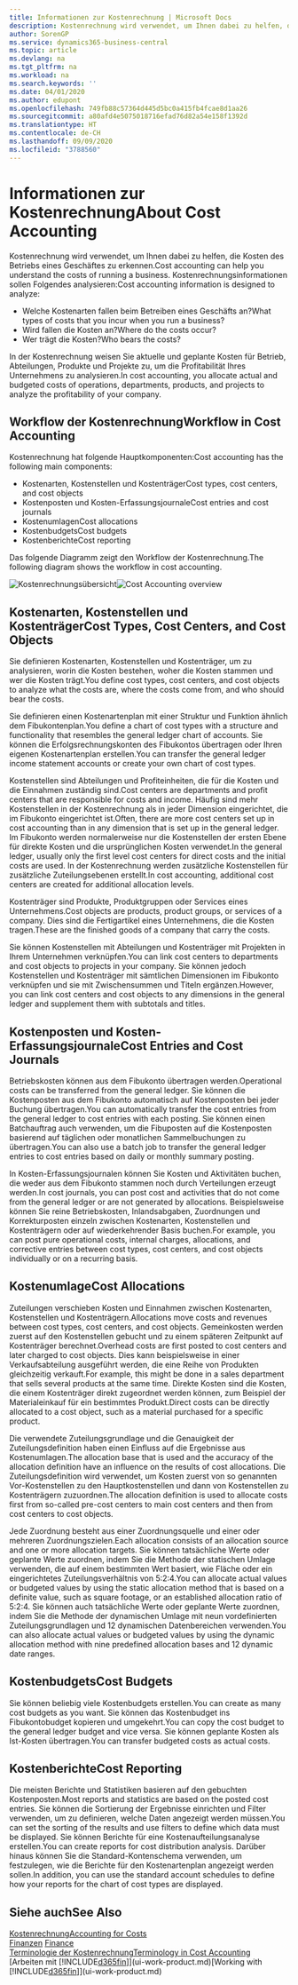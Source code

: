 ```yaml
---
title: Informationen zur Kostenrechnung | Microsoft Docs
description: Kostenrechnung wird verwendet, um Ihnen dabei zu helfen, die Kosten des Betriebs eines Geschäftes zu erkennen.
author: SorenGP
ms.service: dynamics365-business-central
ms.topic: article
ms.devlang: na
ms.tgt_pltfrm: na
ms.workload: na
ms.search.keywords: ''
ms.date: 04/01/2020
ms.author: edupont
ms.openlocfilehash: 749fb88c57364d445d5bc0a415fb4fcae8d1aa26
ms.sourcegitcommit: a80afd4e5075018716efad76d82a54e158f1392d
ms.translationtype: HT
ms.contentlocale: de-CH
ms.lasthandoff: 09/09/2020
ms.locfileid: "3788560"
---
```

# <a name="about-cost-accounting"></a><span data-ttu-id="763d9-103">Informationen zur Kostenrechnung</span><span class="sxs-lookup"><span data-stu-id="763d9-103">About Cost Accounting</span></span>
<span data-ttu-id="763d9-104">Kostenrechnung wird verwendet, um Ihnen dabei zu helfen, die Kosten des Betriebs eines Geschäftes zu erkennen.</span><span class="sxs-lookup"><span data-stu-id="763d9-104">Cost accounting can help you understand the costs of running a business.</span></span> <span data-ttu-id="763d9-105">Kostenrechnungsinformationen sollen Folgendes analysieren:</span><span class="sxs-lookup"><span data-stu-id="763d9-105">Cost accounting information is designed to analyze:</span></span>  

-   <span data-ttu-id="763d9-106">Welche Kostenarten fallen beim Betreiben eines Geschäfts an?</span><span class="sxs-lookup"><span data-stu-id="763d9-106">What types of costs that you incur when you run a business?</span></span>  
-   <span data-ttu-id="763d9-107">Wird fallen die Kosten an?</span><span class="sxs-lookup"><span data-stu-id="763d9-107">Where do the costs occur?</span></span>  
-   <span data-ttu-id="763d9-108">Wer trägt die Kosten?</span><span class="sxs-lookup"><span data-stu-id="763d9-108">Who bears the costs?</span></span>  

<span data-ttu-id="763d9-109">In der Kostenrechnung weisen Sie aktuelle und geplante Kosten für Betrieb, Abteilungen, Produkte und Projekte zu, um die Profitabilität Ihres Unternehmens zu analysieren.</span><span class="sxs-lookup"><span data-stu-id="763d9-109">In cost accounting, you allocate actual and budgeted costs of operations, departments, products, and projects to analyze the profitability of your company.</span></span>  

## <a name="workflow-in-cost-accounting"></a><span data-ttu-id="763d9-110">Workflow der Kostenrechnung</span><span class="sxs-lookup"><span data-stu-id="763d9-110">Workflow in Cost Accounting</span></span>  
<span data-ttu-id="763d9-111">Kostenrechnung hat folgende Hauptkomponenten:</span><span class="sxs-lookup"><span data-stu-id="763d9-111">Cost accounting has the following main components:</span></span>  

-   <span data-ttu-id="763d9-112">Kostenarten, Kostenstellen und Kostenträger</span><span class="sxs-lookup"><span data-stu-id="763d9-112">Cost types, cost centers, and cost objects</span></span>  
-   <span data-ttu-id="763d9-113">Kostenposten und Kosten-Erfassungsjournale</span><span class="sxs-lookup"><span data-stu-id="763d9-113">Cost entries and cost journals</span></span>  
-   <span data-ttu-id="763d9-114">Kostenumlagen</span><span class="sxs-lookup"><span data-stu-id="763d9-114">Cost allocations</span></span>  
-   <span data-ttu-id="763d9-115">Kostenbudgets</span><span class="sxs-lookup"><span data-stu-id="763d9-115">Cost budgets</span></span>
-   <span data-ttu-id="763d9-116">Kostenberichte</span><span class="sxs-lookup"><span data-stu-id="763d9-116">Cost reporting</span></span>  

<span data-ttu-id="763d9-117">Das folgende Diagramm zeigt den Workflow der Kostenrechnung.</span><span class="sxs-lookup"><span data-stu-id="763d9-117">The following diagram shows the workflow in cost accounting.</span></span>  

<span data-ttu-id="763d9-118">![Kostenrechnungsübersicht](media/costaccountingoverview.png "CostAccountingOverview")</span><span class="sxs-lookup"><span data-stu-id="763d9-118">![Cost Accounting overview](media/costaccountingoverview.png "CostAccountingOverview")</span></span>  

## <a name="cost-types-cost-centers-and-cost-objects"></a><span data-ttu-id="763d9-119">Kostenarten, Kostenstellen und Kostenträger</span><span class="sxs-lookup"><span data-stu-id="763d9-119">Cost Types, Cost Centers, and Cost Objects</span></span>  
<span data-ttu-id="763d9-120">Sie definieren Kostenarten, Kostenstellen und Kostenträger, um zu analysieren, worin die Kosten bestehen, woher die Kosten stammen und wer die Kosten trägt.</span><span class="sxs-lookup"><span data-stu-id="763d9-120">You define cost types, cost centers, and cost objects to analyze what the costs are, where the costs come from, and who should bear the costs.</span></span>  

<span data-ttu-id="763d9-121">Sie definieren einen Kostenartenplan mit einer Struktur und Funktion ähnlich dem Fibukontenplan.</span><span class="sxs-lookup"><span data-stu-id="763d9-121">You define a chart of cost types with a structure and functionality that resembles the general ledger chart of accounts.</span></span> <span data-ttu-id="763d9-122">Sie können die Erfolgsrechnungskonten des Fibukontos übertragen oder Ihren eigenen Kostenartenplan erstellen.</span><span class="sxs-lookup"><span data-stu-id="763d9-122">You can transfer the general ledger income statement accounts or create your own chart of cost types.</span></span>  

<span data-ttu-id="763d9-123">Kostenstellen sind Abteilungen und Profiteinheiten, die für die Kosten und die Einnahmen zuständig sind.</span><span class="sxs-lookup"><span data-stu-id="763d9-123">Cost centers are departments and profit centers that are responsible for costs and income.</span></span> <span data-ttu-id="763d9-124">Häufig sind mehr Kostenstellen in der Kostenrechnung als in jeder Dimension eingerichtet, die im Fibukonto eingerichtet ist.</span><span class="sxs-lookup"><span data-stu-id="763d9-124">Often, there are more cost centers set up in cost accounting than in any dimension that is set up in the general ledger.</span></span> <span data-ttu-id="763d9-125">Im Fibukonto werden normalerweise nur die Kostenstellen der ersten Ebene für direkte Kosten und die ursprünglichen Kosten verwendet.</span><span class="sxs-lookup"><span data-stu-id="763d9-125">In the general ledger, usually only the first level cost centers for direct costs and the initial costs are used.</span></span> <span data-ttu-id="763d9-126">In der Kostenrechnung werden zusätzliche Kostenstellen für zusätzliche Zuteilungsebenen erstellt.</span><span class="sxs-lookup"><span data-stu-id="763d9-126">In cost accounting, additional cost centers are created for additional allocation levels.</span></span>  

<span data-ttu-id="763d9-127">Kostenträger sind Produkte, Produktgruppen oder Services eines Unternehmens.</span><span class="sxs-lookup"><span data-stu-id="763d9-127">Cost objects are products, product groups, or services of a company.</span></span> <span data-ttu-id="763d9-128">Dies sind die Fertigartikel eines Unternehmens, die die Kosten tragen.</span><span class="sxs-lookup"><span data-stu-id="763d9-128">These are the finished goods of a company that carry the costs.</span></span>  

<span data-ttu-id="763d9-129">Sie können Kostenstellen mit Abteilungen und Kostenträger mit Projekten in Ihrem Unternehmen verknüpfen.</span><span class="sxs-lookup"><span data-stu-id="763d9-129">You can link cost centers to departments and cost objects to projects in your company.</span></span> <span data-ttu-id="763d9-130">Sie können jedoch Kostenstellen und Kostenträger mit sämtlichen Dimensionen im Fibukonto verknüpfen und sie mit Zwischensummen und Titeln ergänzen.</span><span class="sxs-lookup"><span data-stu-id="763d9-130">However, you can link cost centers and cost objects to any dimensions in the general ledger and supplement them with subtotals and titles.</span></span>  

## <a name="cost-entries-and-cost-journals"></a><span data-ttu-id="763d9-131">Kostenposten und Kosten-Erfassungsjournale</span><span class="sxs-lookup"><span data-stu-id="763d9-131">Cost Entries and Cost Journals</span></span>  
<span data-ttu-id="763d9-132">Betriebskosten können aus dem Fibukonto übertragen werden.</span><span class="sxs-lookup"><span data-stu-id="763d9-132">Operational costs can be transferred from the general ledger.</span></span> <span data-ttu-id="763d9-133">Sie können die Kostenposten aus dem Fibukonto automatisch auf Kostenposten bei jeder Buchung übertragen.</span><span class="sxs-lookup"><span data-stu-id="763d9-133">You can automatically transfer the cost entries from the general ledger to cost entries with each posting.</span></span> <span data-ttu-id="763d9-134">Sie können einen Batchauftrag auch verwenden, um die Fibuposten auf die Kostenposten basierend auf täglichen oder monatlichen Sammelbuchungen zu übertragen.</span><span class="sxs-lookup"><span data-stu-id="763d9-134">You can also use a batch job to transfer the general ledger entries to cost entries based on daily or monthly summary posting.</span></span>  

<span data-ttu-id="763d9-135">In Kosten-Erfassungsjournalen können Sie Kosten und Aktivitäten buchen, die weder aus dem Fibukonto stammen noch durch Verteilungen erzeugt werden.</span><span class="sxs-lookup"><span data-stu-id="763d9-135">In cost journals, you can post cost and activities that do not come from the general ledger or are not generated by allocations.</span></span> <span data-ttu-id="763d9-136">Beispielsweise können Sie reine Betriebskosten, Inlandsabgaben, Zuordnungen und Korrekturposten einzeln zwischen Kostenarten, Kostenstellen und Kostenträgern oder auf wiederkehrender Basis buchen.</span><span class="sxs-lookup"><span data-stu-id="763d9-136">For example, you can post pure operational costs, internal charges, allocations, and corrective entries between cost types, cost centers, and cost objects individually or on a recurring basis.</span></span>  

## <a name="cost-allocations"></a><span data-ttu-id="763d9-137">Kostenumlage</span><span class="sxs-lookup"><span data-stu-id="763d9-137">Cost Allocations</span></span>  
<span data-ttu-id="763d9-138">Zuteilungen verschieben Kosten und Einnahmen zwischen Kostenarten, Kostenstellen und Kostenträgern.</span><span class="sxs-lookup"><span data-stu-id="763d9-138">Allocations move costs and revenues between cost types, cost centers, and cost objects.</span></span> <span data-ttu-id="763d9-139">Gemeinkosten werden zuerst auf den Kostenstellen gebucht und zu einem späteren Zeitpunkt auf Kostenträger berechnet.</span><span class="sxs-lookup"><span data-stu-id="763d9-139">Overhead costs are first posted to cost centers and later charged to cost objects.</span></span> <span data-ttu-id="763d9-140">Dies kann beispielsweise in einer Verkaufsabteilung ausgeführt werden, die eine Reihe von Produkten gleichzeitig verkauft.</span><span class="sxs-lookup"><span data-stu-id="763d9-140">For example, this might be done in a sales department that sells several products at the same time.</span></span> <span data-ttu-id="763d9-141">Direkte Kosten sind die Kosten, die einem Kostenträger direkt zugeordnet werden können, zum Beispiel der Materialeinkauf für ein bestimmtes Produkt.</span><span class="sxs-lookup"><span data-stu-id="763d9-141">Direct costs can be directly allocated to a cost object, such as a material purchased for a specific product.</span></span>  

<span data-ttu-id="763d9-142">Die verwendete Zuteilungsgrundlage und die Genauigkeit der Zuteilungsdefinition haben einen Einfluss auf die Ergebnisse aus Kostenumlagen.</span><span class="sxs-lookup"><span data-stu-id="763d9-142">The allocation base that is used and the accuracy of the allocation definition have an influence on the results of cost allocations.</span></span> <span data-ttu-id="763d9-143">Die Zuteilungsdefinition wird verwendet, um Kosten zuerst von so genannten Vor-Kostenstellen zu den Hauptkostenstellen und dann von Kostenstellen zu Kostenträgern zuzuordnen.</span><span class="sxs-lookup"><span data-stu-id="763d9-143">The allocation definition is used to allocate costs first from so-called pre-cost centers to main cost centers and then from cost centers to cost objects.</span></span>  

<span data-ttu-id="763d9-144">Jede Zuordnung besteht aus einer Zuordnungsquelle und einer oder mehreren Zuordnungszielen.</span><span class="sxs-lookup"><span data-stu-id="763d9-144">Each allocation consists of an allocation source and one or more allocation targets.</span></span> <span data-ttu-id="763d9-145">Sie können tatsächliche Werte oder geplante Werte zuordnen, indem Sie die Methode der statischen Umlage verwenden, die auf einem bestimmten Wert basiert, wie Fläche oder ein eingerichtetes Zuteilungsverhältnis von 5:2:4.</span><span class="sxs-lookup"><span data-stu-id="763d9-145">You can allocate actual values or budgeted values by using the static allocation method that is based on a definite value, such as square footage, or an established allocation ratio of 5:2:4.</span></span> <span data-ttu-id="763d9-146">Sie können auch tatsächliche Werte oder geplante Werte zuordnen, indem Sie die Methode der dynamischen Umlage mit neun vordefinierten Zuteilungsgrundlagen und 12 dynamischen Datenbereichen verwenden.</span><span class="sxs-lookup"><span data-stu-id="763d9-146">You can also allocate actual values or budgeted values by using the dynamic allocation method with nine predefined allocation bases and 12 dynamic date ranges.</span></span>  

## <a name="cost-budgets"></a><span data-ttu-id="763d9-147">Kostenbudgets</span><span class="sxs-lookup"><span data-stu-id="763d9-147">Cost Budgets</span></span>  
<span data-ttu-id="763d9-148">Sie können beliebig viele Kostenbudgets erstellen.</span><span class="sxs-lookup"><span data-stu-id="763d9-148">You can create as many cost budgets as you want.</span></span> <span data-ttu-id="763d9-149">Sie können das Kostenbudget ins Fibukontobudget kopieren und umgekehrt.</span><span class="sxs-lookup"><span data-stu-id="763d9-149">You can copy the cost budget to the general ledger budget and vice versa.</span></span> <span data-ttu-id="763d9-150">Sie können geplante Kosten als Ist-Kosten übertragen.</span><span class="sxs-lookup"><span data-stu-id="763d9-150">You can transfer budgeted costs as actual costs.</span></span>  

## <a name="cost-reporting"></a><span data-ttu-id="763d9-151">Kostenberichte</span><span class="sxs-lookup"><span data-stu-id="763d9-151">Cost Reporting</span></span>  
<span data-ttu-id="763d9-152">Die meisten Berichte und Statistiken basieren auf den gebuchten Kostenposten.</span><span class="sxs-lookup"><span data-stu-id="763d9-152">Most reports and statistics are based on the posted cost entries.</span></span> <span data-ttu-id="763d9-153">Sie können die Sortierung der Ergebnisse einrichten und Filter verwenden, um zu definieren, welche Daten angezeigt werden müssen.</span><span class="sxs-lookup"><span data-stu-id="763d9-153">You can set the sorting of the results and use filters to define which data must be displayed.</span></span> <span data-ttu-id="763d9-154">Sie können Berichte für eine Kostenaufteilungsanalyse erstellen.</span><span class="sxs-lookup"><span data-stu-id="763d9-154">You can create reports for cost distribution analysis.</span></span> <span data-ttu-id="763d9-155">Darüber hinaus können Sie die Standard-Kontenschema verwenden, um festzulegen, wie die Berichte für den Kostenartenplan angezeigt werden sollen.</span><span class="sxs-lookup"><span data-stu-id="763d9-155">In addition, you can use the standard account schedules to define how your reports for the chart of cost types are displayed.</span></span>  

## <a name="see-also"></a><span data-ttu-id="763d9-156">Siehe auch</span><span class="sxs-lookup"><span data-stu-id="763d9-156">See Also</span></span>  
 [<span data-ttu-id="763d9-157">Kostenrechnung</span><span class="sxs-lookup"><span data-stu-id="763d9-157">Accounting for Costs</span></span>](finance-manage-cost-accounting.md)  
 <span data-ttu-id="763d9-158">[Finanzen](finance.md) </span><span class="sxs-lookup"><span data-stu-id="763d9-158">[Finance](finance.md) </span></span>  
 [<span data-ttu-id="763d9-159">Terminologie der Kostenrechnung</span><span class="sxs-lookup"><span data-stu-id="763d9-159">Terminology in Cost Accounting</span></span>](finance-terminology-in-cost-accounting.md)  
 <span data-ttu-id="763d9-160">[Arbeiten mit [!INCLUDE[d365fin](includes/d365fin_md.md)]](ui-work-product.md)</span><span class="sxs-lookup"><span data-stu-id="763d9-160">[Working with [!INCLUDE[d365fin](includes/d365fin_md.md)]](ui-work-product.md)</span></span>
